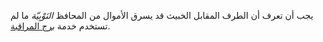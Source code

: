 يجب أن تعرف أن الطرف المقابل الخبيث قد يسرق الأموال من المحافظ _النَوْبِيّة_ ما لم تستخدم خدمة [برج المراقبة](https://docs.decred.org/lightning-network/watchtowers/).

